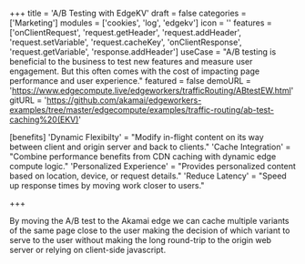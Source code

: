 +++
title = 'A/B Testing with EdgeKV'
draft = false
categories = ['Marketing']
modules = ['cookies', 'log', 'edgekv']
icon = ''
features = ['onClientRequest', 'request.getHeader', 'request.addHeader', 'request.setVariable', 'request.cacheKey', 'onClientResponse', 'request.getVariable', 'response.addHeader']
useCase = "A/B testing is beneficial to the business to test new features and measure user engagement. But this often comes with the cost of impacting page performance and user experience."
featured = false
demoURL = 'https://www.edgecompute.live/edgeworkers/trafficRouting/ABtestEW.html'
gitURL = 'https://github.com/akamai/edgeworkers-examples/tree/master/edgecompute/examples/traffic-routing/ab-test-caching%20(EKV)'

[benefits]
	'Dynamic Flexibilty' = "Modify in-flight content on its way between client and origin server and back to clients."
	'Cache Integration' = "Combine performance benefits from CDN caching with dynamic edge compute logic."
	'Personalized Experience' = "Provides personalized content based on location, device, or request details."
	'Reduce Latency' = "Speed up response times by moving work closer to users."

+++

By moving the A/B test to the Akamai edge we can cache multiple variants of the same page close to the user making the decision of which variant to serve to the user without making the long round-trip to the origin web server or relying on client-side javascript.
